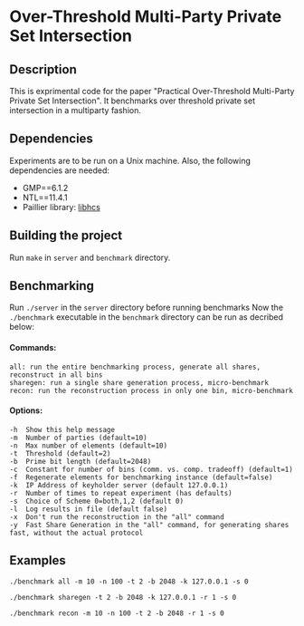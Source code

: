 # Over-Threshold Multi-Party Private Set Intersection

## Description
This is exprimental code for the paper "Practical Over-Threshold Multi-Party Private Set Intersection". It benchmarks over threshold private set intersection  in a multiparty fashion. 

## Dependencies
Experiments are to be run on a Unix machine. Also, the following dependencies are needed:

* GMP==6.1.2
* NTL==11.4.1
* Paillier library: [libhcs](https://github.com/tiehuis/libhcs)


## Building the project
Run ```make``` in ```server``` and ```benchmark``` directory.

## Benchmarking

Run ```./server``` in the ```server``` directory before running benchmarks
Now the ```./benchmark``` executable in the ```benchmark``` directory can be run as decribed below:

#### Commands:
	all: run the entire benchmarking process, generate all shares, reconstruct in all bins
	sharegen: run a single share generation process, micro-benchmark
	recon: run the reconstruction process in only one bin, micro-benchmark

#### Options:
	-h	Show this help message
	-m	Number of parties (default=10)
	-n	Max number of elements (default=10)
	-t	Threshold (default=2)
	-b	Prime bit length (default=2048)
	-c	Constant for number of bins (comm. vs. comp. tradeoff) (default=1)
	-f	Regenerate elements for benchmarking instance (default=false)
	-k	IP Address of keyholder server (default 127.0.0.1)
	-r	Number of times to repeat experiment (has defaults)
	-s	Choice of Scheme 0=both,1,2 (default 0) 
	-l	Log results in file (default false) 
	-x	Don't run the reconstruction in the "all" command 
	-y	Fast Share Generation in the "all" command, for generating shares fast, without the actual protocol


## Examples
```./benchmark all -m 10 -n 100 -t 2 -b 2048 -k 127.0.0.1 -s 0```

```./benchmark sharegen -t 2 -b 2048 -k 127.0.0.1 -r 1 -s 0```

```./benchmark recon -m 10 -n 100 -t 2 -b 2048 -r 1 -s 0```

